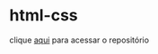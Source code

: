 # html-css



clique <a href="(https://champdude.github.io/site-dos-repositorios/)" target="_blank">aqui</a> para acessar o repositório
